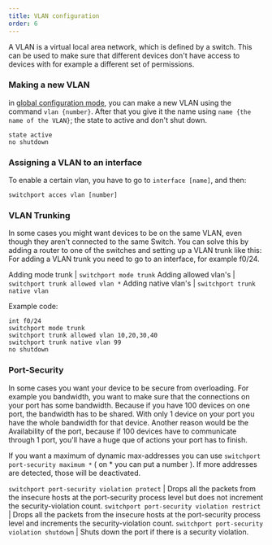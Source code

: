 ```yaml
---
title: VLAN configuration
order: 6
---
```


A VLAN is a virtual local area network, which is defined by a switch. This can be used to make sure that different devices don't have access to devices with for example a different set of permissions.

<section>

### Making a new VLAN

in [global configuration mode](#global-configuration-mode), you can make a new VLAN using the command `vlan {number}`. After that you give it the name using `name {the name of the VLAN}`; the state to active and don't shut down.

```
state active
no shutdown
```

</section>
<section>

### Assigning a VLAN to an interface

To enable a certain vlan, you have to go to `interface [name]`, and then:

```
switchport acces vlan [number]
```

</section>
<section>

### VLAN Trunking

In some cases you might want devices to be on the same VLAN, even though they aren't connected to the same Switch. You can solve this by adding a router to one of the switches and setting up a VLAN trunk like this:
For adding a VLAN trunk you need to go to an interface, for example f0/24.

Adding mode trunk | `switchport mode trunk`
Adding allowed vlan's | `switchport trunk allowed vlan *`
Adding native vlan's | `switchport trunk native vlan `

Example code:

```
int f0/24
switchport mode trunk
switchport trunk allowed vlan 10,20,30,40
switchport trunk native vlan 99
no shutdown
```

</section>
<section>

### Port-Security

In some cases you want your device to be secure from overloading. For example you bandwidth, you want to make sure that the connections on your port has some bandwidth. Because if you have 100 devices on one port, the bandwidth has to be shared. With only 1 device on your port you have the whole bandwidth for that device. Another reason would be the Availability of the port, because if 100 devices have to communicate through 1 port, you'll have a huge que of actions your port has to finish.

If you want a maximum of dynamic max-addresses you can use `switchport port-security maximum *` ( on * you can put a number ). If more addresses are detected, those will be deactivated.

`switchport port-security violation protect` | Drops all the packets from the insecure hosts at the port-security process level but does not increment the security-violation count.
`switchport port-security violation restrict` | Drops all the packets from the insecure hosts at the port-security process level and increments the security-violation count.
`switchport port-security violation shutdown` | Shuts down the port if there is a security violation.

</section>
